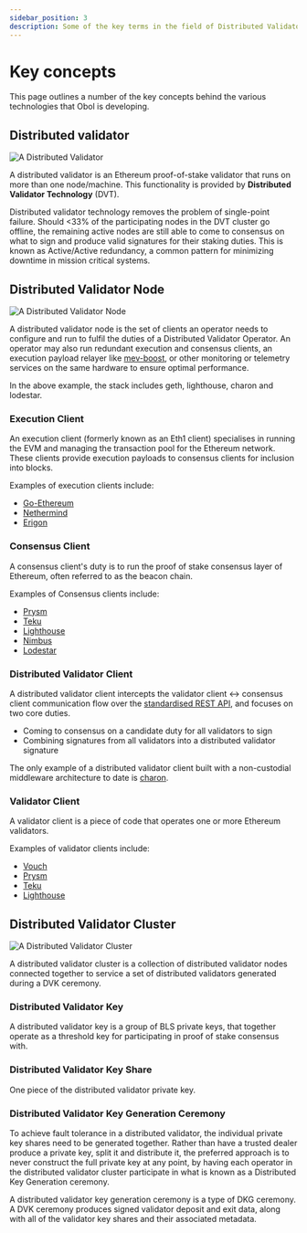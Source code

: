 ```yaml
---
sidebar_position: 3
description: Some of the key terms in the field of Distributed Validator Technology
---
```


# Key concepts
This page outlines a number of the key concepts behind the various technologies that Obol is developing.

## Distributed validator

![A Distributed Validator](/img/WhatIsADistributedValidator.png)

A distributed validator is an Ethereum proof-of-stake validator that runs on more than one node/machine. This functionality is provided by **Distributed Validator Technology** (DVT).

Distributed validator technology removes the problem of single-point failure. Should <33% of the participating nodes in the DVT cluster go offline, the remaining active nodes are still able to come to consensus on what to sign and produce valid signatures for their staking duties. This is known as Active/Active redundancy, a common pattern for minimizing downtime in mission critical systems.
​

## Distributed Validator Node

![A Distributed Validator Node](/img/WhatIsADistributedValidatorNode.png)

A distributed validator node is the set of clients an operator needs to configure and run to fulfil the duties of a Distributed Validator Operator. An operator may also run redundant execution and consensus clients, an execution payload relayer like [mev-boost](https://github.com/flashbots/mev-boost), or other monitoring or telemetry services on the same hardware to ensure optimal performance.

In the above example, the stack includes geth, lighthouse, charon and lodestar.

### Execution Client

An execution client (formerly known as an Eth1 client) specialises in running the EVM and managing the transaction pool for the Ethereum network. These clients provide execution payloads to consensus clients for inclusion into blocks. 

Examples of execution clients include:

- [Go-Ethereum](https://geth.ethereum.org/)
- [Nethermind](https://docs.nethermind.io/nethermind/)
- [Erigon](https://github.com/ledgerwatch/erigon)

### Consensus Client

A consensus client's duty is to run the proof of stake consensus layer of Ethereum, often referred to as the beacon chain.

Examples of Consensus clients include:

- [Prysm](https://docs.prylabs.network/docs/how-prysm-works/beacon-node)
- [Teku](https://docs.teku.consensys.net/en/stable/)
- [Lighthouse](https://lighthouse-book.sigmaprime.io/api-bn.html)
- [Nimbus](https://nimbus.guide/)
- [Lodestar](https://github.com/ChainSafe/lodestar)

### Distributed Validator Client

A distributed validator client intercepts the validator client ↔ consensus client communication flow over the [standardised REST API](https://ethereum.github.io/beacon-APIs/#/ValidatorRequiredApi), and focuses on two core duties.

- Coming to consensus on a candidate duty for all validators to sign
- Combining signatures from all validators into a distributed validator signature

The only example of a distributed validator client built with a non-custodial middleware architecture to date is [charon](../dv/01_introducing-charon.md).

### Validator Client

A validator client is a piece of code that operates one or more Ethereum validators.

Examples of validator clients include:

- [Vouch](https://www.attestant.io/posts/introducing-vouch/)
- [Prysm](https://docs.prylabs.network/docs/how-prysm-works/prysm-validator-client/)
- [Teku](https://docs.teku.consensys.net/en/stable/)
- [Lighthouse](https://lighthouse-book.sigmaprime.io/api-bn.html)

## Distributed Validator Cluster

![A Distributed Validator Cluster](/img/WhatIsADistributedValidatorCluster.png)

A distributed validator cluster is a collection of distributed validator nodes connected together to service a set of distributed validators generated during a DVK ceremony.

### Distributed Validator Key

A distributed validator key is a group of BLS private keys, that together operate as a threshold key for participating in proof of stake consensus with.

### Distributed Validator Key Share

One piece of the distributed validator private key.

### Distributed Validator Key Generation Ceremony

To achieve fault tolerance in a distributed validator, the individual private key shares need to be generated together. Rather than have a trusted dealer produce a private key, split it and distribute it, the preferred approach is to never construct the full private key at any point, by having each operator in the distributed validator cluster participate in what is known as a Distributed Key Generation ceremony. 

A distributed validator key generation ceremony is a type of DKG ceremony. A DVK ceremony produces signed validator deposit and exit data, along with all of the validator key shares and their associated metadata.
